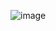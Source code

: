 ![image](https://user-images.githubusercontent.com/52045144/144457544-8ff3f587-028d-4dd2-a9e2-c99be5506f6f.png)
